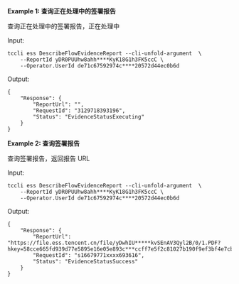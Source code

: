 **Example 1: 查询正在处理中的签署报告**

查询正在处理中的签署报告，正在处理中

Input: 

```
tccli ess DescribeFlowEvidenceReport --cli-unfold-argument  \
    --ReportId yDR0PUUhw8ahh****KyK18G1h3FK5ccC \
    --Operator.UserId de71c67592974c****20572d44ec0b6d
```

Output: 
```
{
    "Response": {
        "ReportUrl": "",
        "RequestId": "3129718393196",
        "Status": "EvidenceStatusExecuting"
    }
}
```

**Example 2: 查询签署报告**

查询签署报告，返回报告 URL

Input: 

```
tccli ess DescribeFlowEvidenceReport --cli-unfold-argument  \
    --ReportId yDR0PUUhw8ahh****KyK18G1h3FK5ccC \
    --Operator.UserId de71c67592974c****20572d44ec0b6d
```

Output: 
```
{
    "Response": {
        "ReportUrl": "https://file.ess.tencent.cn/file/yDwhIU*****kvSEnAV3Qyl2B/0/1.PDF?hkey=58cce665fd939d77e5895e16e05e893c***ccff7e5f2c81027b190f9ef3bf4e7cb06f02a5b6fea82b7b211d1f85204b11bd66fb28ab960b2b966215ec624b11c422291f68554b8e0f",
        "RequestId": "s16679771xxxx693616",
        "Status": "EvidenceStatusSuccess"
    }
}
```

